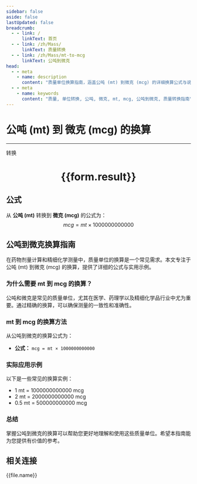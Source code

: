 ```yaml
---
sidebar: false
aside: false
lastUpdated: false
breadcrumb:
  - - link: /
      linkText: 首页
  - - link: /zh/Mass/
      linkText: 质量转换
  - - link: /zh/Mass/mt-to-mcg
      linkText: 公吨到微克
head:
  - - meta
    - name: description
      content: "质量单位换算指南，涵盖公吨 (mt) 到微克 (mcg) 的详细换算公式与说明。"
  - - meta
    - name: keywords
      content: "质量, 单位转换, 公吨, 微克, mt, mcg, 公吨到微克, 质量转换指南"
---
```

# 公吨 (mt) 到 微克 (mcg) 的换算
---
<script setup>
import { onMounted, reactive, inject, ref } from 'vue'
import { NButton, NForm, NFormItem, NInput, NInputNumber, NSelect, NCard, useMessage,NGrid ,NGi } from 'naive-ui'
import { defineClientComponent } from 'vitepress'
import { Mass } from '../../files';

const convert = inject('convert')

const form = reactive({
  number: null,
  result: '',
})

const convertHandler = () => {
  if (form.number !== null && !isNaN(form.number)) {
    const convertedValue = parseFloat(form.number) * 1000000000000
    form.result = `${form.number}mt = ${convertedValue.toFixed(0)}mcg`
  } else {
    form.result = '请输入有效的数值。'
  }
}
</script>

<n-form size="large" :model="form">
  <n-form-item label="公吨 (mt)">
    <n-input-number v-model:value="form.number" placeholder="输入公吨" style="width: 100%" />
  </n-form-item>
  <n-form-item>
    <n-button type="primary" @click="convertHandler" block>转换</n-button>
  </n-form-item>
</n-form>

<n-card  embedded :bordered="false" hoverable>
  <div  style="text-align:center">
    <h1>{{form.result}}</h1>
  </div>
</n-card>

## 公式

从 **公吨 (mt)** 转换到 **微克 (mcg)** 的公式为：
$$ mcg = mt \times 1000000000000 $$

## 公吨到微克换算指南

在药物剂量计算和精细化学测量中，质量单位的换算是一个常见需求。本文专注于公吨 (mt) 到微克 (mcg) 的换算，提供了详细的公式与实用示例。

### 为什么需要 mt 到 mcg 的换算？

公吨和微克是常见的质量单位，尤其在医学、药理学以及精细化学品行业中尤为重要。通过精确的换算，可以确保测量的一致性和准确性。

### mt 到 mcg 的换算方法

从公吨到微克的换算公式为：

- **公式：** `mcg = mt × 1000000000000`

### 实际应用示例

以下是一些常见的换算实例：

- 1 mt = 1000000000000 mcg
- 2 mt = 2000000000000 mcg
- 0.5 mt = 500000000000 mcg

### 总结

掌握公吨到微克的换算可以帮助您更好地理解和使用这些质量单位。希望本指南能为您提供有价值的参考。

## 相关连接
<n-grid x-gap="12" :cols="4">
  <n-gi v-for="(file, index) in Mass" :key="index">
    <n-button
      text
      tag="a"
      :href="file.path"
      type="primary"
    >
      {{file.name}}
    </n-button>
  </n-gi>
</n-grid>